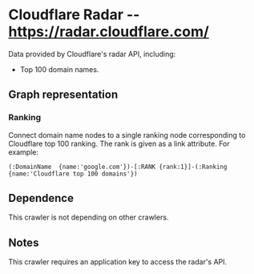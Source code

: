 # Cloudflare Radar -- https://radar.cloudflare.com/ 

Data provided by Cloudflare's radar API, including:
- Top 100 domain names.

## Graph representation

### Ranking
Connect domain name nodes to a single ranking node corresponding to Cloudflare
top 100 ranking. The rank is given as a link attribute.
For example:
```
(:DomainName  {name:'google.com'})-[:RANK {rank:1}]-(:Ranking {name:'Cloudflare top 100 domains'})
```

## Dependence

This crawler is not depending on other crawlers.

## Notes

This crawler requires an application key to access the radar's API.
